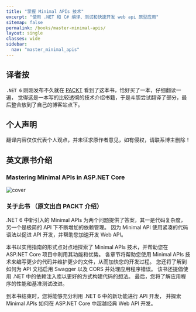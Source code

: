 ```yaml
---
title: "掌握 Minimal APIs 技术"
excerpt: "使用 .NET 和 C# 编译、测试和快速开发 web api 原型应用"
sitemap: false
permalink: /books/master-minimal-apis/
layout: single
classes: wide
sidebar:
  nav: "master_minimal_apis"
---
```


## 译者按

`.NET 6` 刚刚发布不久就在 [PACKT](https://www.packtpub.com/product/mastering-minimal-apis-in-aspnet-core/9781803237824) 看到了这本书，恰好买了一本，仔细翻读一遍，
觉得这是一本写的比较透彻的技术介绍书籍，于是斗胆尝试翻译了部分，最后整合放到了自己的博客站点下。


## 个人声明

翻译内容仅仅代表个人观点，并未征求原作者意见，如有侵权，请联系博主删除！

## 英文原书介绍

### Mastering Minimal APIs in ASP.NET Core

![cover](https://static.packt-cdn.com/products/9781803237824/cover/normal)

### 关于此书 （原文出自 PACKT 介绍）

.NET 6 中新引入的 Minimal APIs 为两个问题提供了答案，其一是代码复杂度，另一个是极简的 API 下不断增加的依赖管理。
因为 Minimal API 使用紧凑的代码语法以促进 API 开发，并帮助您加速开发 Web API。

本书以实用指南的形式点对点地探索了 Minimal APIs 技术，并帮助您在 ASP.NET Core 项目中利用其功能和优势。
各章节将帮助您使用 Minimal APIs 技术来编写更少的代码并维护更少的文件，从而加快您的开发过程。
您还将了解到如何为 API 文档启用 Swagger 以及 CORS 并处理应用程序错误。
该书还提倡使用 .NET 中的依赖注入库以更好的方式构建代码的想法。
最后，您将了解应用程序的性能和基准测试改进。

到本书结束时，您将能够充分利用 .NET 6 中的新功能进行 API 开发，
并探索 Minimal APIs 如何在 ASP.NET Core 中超越经典 Web API 开发。



